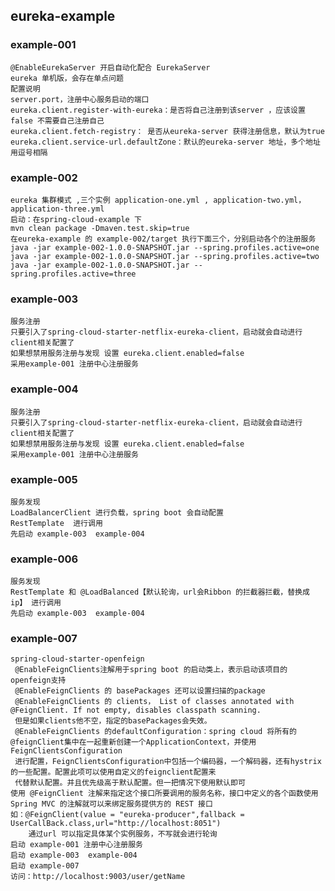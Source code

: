 

## eureka-example  
### example-001 
    @EnableEurekaServer 开启自动化配合 EurekaServer 
    eureka 单机版，会存在单点问题
    配置说明
    server.port，注册中心服务启动的端口
    eureka.client.register-with-eureka：是否将自己注册到该server ，应该设置false 不需要自己注册自己
    eureka.client.fetch-registry： 是否从eureka-server 获得注册信息，默认为true
    eureka.client.service-url.defaultZone：默认的eureka-server 地址，多个地址用逗号相隔 
    
### example-002  
    eureka 集群模式 ,三个实例 application-one.yml , application-two.yml，application-three.yml
    启动：在spring-cloud-example 下 
    mvn clean package -Dmaven.test.skip=true
    在eureka-example 的 example-002/target 执行下面三个，分别启动各个的注册服务
    java -jar example-002-1.0.0-SNAPSHOT.jar --spring.profiles.active=one
    java -jar example-002-1.0.0-SNAPSHOT.jar --spring.profiles.active=two
    java -jar example-002-1.0.0-SNAPSHOT.jar --spring.profiles.active=three
### example-003 
    服务注册
    只要引入了spring-cloud-starter-netflix-eureka-client，启动就会自动进行client相关配置了
    如果想禁用服务注册与发现 设置 eureka.client.enabled=false
    采用example-001 注册中心注册服务 
### example-004 
    服务注册
    只要引入了spring-cloud-starter-netflix-eureka-client，启动就会自动进行client相关配置了
    如果想禁用服务注册与发现 设置 eureka.client.enabled=false
    采用example-001 注册中心注册服务 
### example-005  
    服务发现
    LoadBalancerClient 进行负载，spring boot 会自动配置
    RestTemplate  进行调用
    先启动 example-003  example-004 
### example-006 
    服务发现
    RestTemplate 和 @LoadBalanced【默认轮询，url会Ribbon 的拦截器拦截，替换成ip】 进行调用
    先启动 example-003  example-004 
### example-007
    spring-cloud-starter-openfeign
     @EnableFeignClients注解用于spring boot 的启动类上，表示启动该项目的openfeign支持
     @EnableFeignClients 的 basePackages 还可以设置扫描的package
     @EnableFeignClients 的 clients， List of classes annotated with @FeignClient. If not empty, disables classpath scanning.
     但是如果clients他不空，指定的basePackages会失效。
     @EnableFeignClients 的defaultConfiguration：spring cloud 将所有的@feignClient集中在一起重新创建一个ApplicationContext，并使用FeignClientsConfiguration
     进行配置，FeignClientsConfiguration中包括一个编码器，一个解码器，还有hystrix的一些配置。配置此项可以使用自定义的feignclient配置来
     代替默认配置。并且优先级高于默认配置。但一把情况下使用默认即可
    使用 @FeignClient 注解来指定这个接口所要调用的服务名称，接口中定义的各个函数使用 Spring MVC 的注解就可以来绑定服务提供方的 REST 接口
    如：@FeignClient(value = "eureka-producer",fallback = UserCallBack.class,url="http://localhost:8051")
        通过url 可以指定具体某个实例服务，不写就会进行轮询
    启动 example-001 注册中心注册服务 
    启动 example-003  example-004 
    启动 example-007
    访问：http://localhost:9003/user/getName               